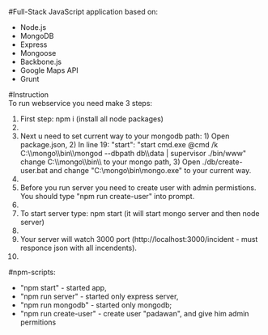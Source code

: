 #Full-Stack JavaScript application based on:  
* Node.js
* MongoDB
* Express
* Mongoose
* Backbone.js
* Google Maps API
* Grunt

#Instruction  
To run webservice you need make 3 steps:  
<ol>
	<li>First step: npm i (install all node packages)<li/>
	<li>Next u need to set current way to your mongodb path: 1) Open package.json, 2) In line 19: "start": "start cmd.exe @cmd /k C:\\mongo\\bin\\mongod --dbpath db\\data | supervisor ./bin/www" change C:\\mongo\\bin\\ to your mongo path, 3) Open ./db/create-user.bat and change "C:\mongo\bin\mongo.exe" to your current way.
	<li/>
	<li>Before you run server you need to create user with admin permistions. You should type "npm run create-user" into prompt.<li/>
	<li>To start server type: npm start (it will start mongo server and then node server)<li/>
	<li>Your server will watch 3000 port (http://localhost:3000/incident - must responce json with all incendents).<li/>
</ol>

#npm-scripts:  
* "npm start" - started app,
* "npm run server" - started only express server,
* "npm run mongodb" - started only mongodb;
* "npm run create-user" - create user "padawan", and give him admin permitions